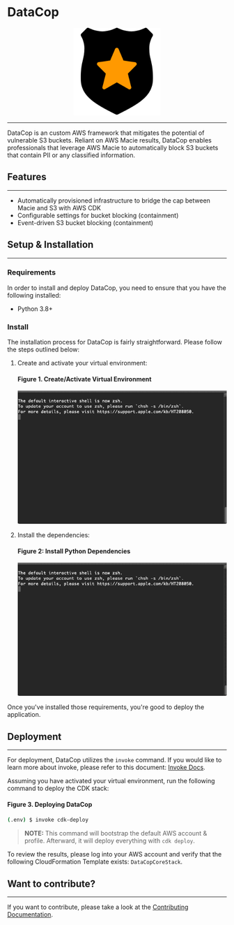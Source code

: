 # DataCop

<p align="center"><img src="./documentation/images/logo.png" alt="DataCop Logo" width="200px" height="200px" /></p>

---

DataCop is an custom AWS framework that mitigates the 
potential of vulnerable S3 buckets. Reliant on AWS Macie results, DataCop enables professionals that leverage AWS Macie
to automatically block S3 buckets that contain PII or any classified information.

## Features
---

* Automatically provisioned infrastructure to bridge the 
cap between Macie and S3 with AWS CDK
* Configurable settings for bucket blocking (containment)
* Event-driven S3 bucket blocking (containment)

## Setup & Installation
---
### Requirements

In order to install and deploy DataCop, you need
to ensure that you have the following installed:

- Python 3.8+

### Install

The installation process for DataCop is fairly straightforward. Please follow the steps
outlined below:

1. Create and activate your virtual environment:
    
    #### Figure 1. Create/Activate Virtual Environment
    ![Create/Activate Virtual Environment](./documentation/images/create_activate_venv.gif)

2. Install the dependencies:

    #### Figure 2: Install Python Dependencies
    ![Installing Dependencies](./documentation/images/install_deps.gif)

Once you've installed those requirements, you're good to deploy the application.

## Deployment
---

For deployment, DataCop utilizes the `invoke` command. If you would
like to learn more about invoke, please refer to this document: [Invoke Docs](https://www.pyinvoke.org).

Assuming you have activated your virtual environment, 
run the following command to deploy the CDK stack:
    
#### Figure 3. Deploying DataCop
```bash
(.env) $ invoke cdk-deploy
```

>**NOTE:** This command will bootstrap the default AWS account & profile.
Afterward, it will deploy everything with `cdk deploy`.

To review the results, please log into your AWS account and verify
that the following CloudFormation Template exists: `DataCopCoreStack`.

## Want to contribute?
---

If you want to contribute, please take a 
look at the [Contributing Documentation](./documentation/contributing.md).